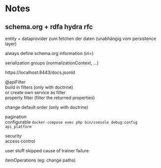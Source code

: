 # Notes

schema.org + rdfa
hydra rfc
------
entity + dataprovider zum fetchen der daten (unabhängig vom persistence layer)

always define schema.org information (iri=)

serialization groups (normalizationContext, ...)

https://localhost:8443/docs.jsonld

@apiFilter  
build in filters (only with doctrine)  
or create own service as filter  
property filter (filter the returned properties)  


change default order (only with doctrine)

pagination  
configurable
```docker-compose exec php bin/console debug:config api_platform```

security  
access control  

user stuff skipped cause of trainer failure

itemOperations (eg: change paths)

